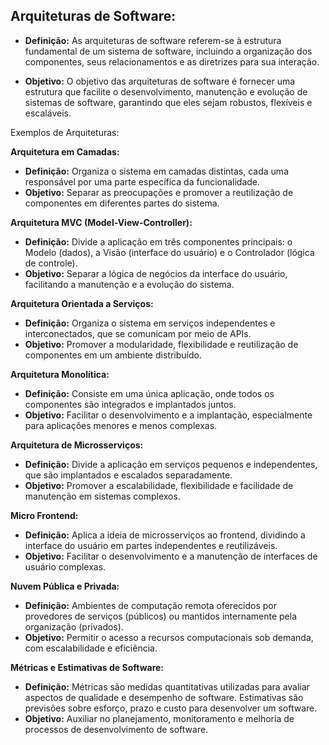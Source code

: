## **Arquiteturas de Software:**

- **Definição:** As arquiteturas de software referem-se à estrutura fundamental de um sistema de software, incluindo a organização dos componentes, seus relacionamentos e as diretrizes para sua interação.
    
- **Objetivo:** O objetivo das arquiteturas de software é fornecer uma estrutura que facilite o desenvolvimento, manutenção e evolução de sistemas de software, garantindo que eles sejam robustos, flexíveis e escaláveis.
    

Exemplos de Arquiteturas:

**Arquitetura em Camadas:**

- **Definição:** Organiza o sistema em camadas distintas, cada uma responsável por uma parte específica da funcionalidade.
- **Objetivo:** Separar as preocupações e promover a reutilização de componentes em diferentes partes do sistema.

**Arquitetura MVC (Model-View-Controller):**

- **Definição:** Divide a aplicação em três componentes principais: o Modelo (dados), a Visão (interface do usuário) e o Controlador (lógica de controle).
- **Objetivo:** Separar a lógica de negócios da interface do usuário, facilitando a manutenção e a evolução do sistema.

**Arquitetura Orientada a Serviços:**

- **Definição:** Organiza o sistema em serviços independentes e interconectados, que se comunicam por meio de APIs.
- **Objetivo:** Promover a modularidade, flexibilidade e reutilização de componentes em um ambiente distribuído.

**Arquitetura Monolítica:**

- **Definição:** Consiste em uma única aplicação, onde todos os componentes são integrados e implantados juntos.
- **Objetivo:** Facilitar o desenvolvimento e a implantação, especialmente para aplicações menores e menos complexas.

**Arquitetura de Microsserviços:**

- **Definição:** Divide a aplicação em serviços pequenos e independentes, que são implantados e escalados separadamente.
- **Objetivo:** Promover a escalabilidade, flexibilidade e facilidade de manutenção em sistemas complexos.

**Micro Frontend:**

- **Definição:** Aplica a ideia de microsserviços ao frontend, dividindo a interface do usuário em partes independentes e reutilizáveis.
- **Objetivo:** Facilitar o desenvolvimento e a manutenção de interfaces de usuário complexas.

**Nuvem Pública e Privada:**

- **Definição:** Ambientes de computação remota oferecidos por provedores de serviços (públicos) ou mantidos internamente pela organização (privados).
- **Objetivo:** Permitir o acesso a recursos computacionais sob demanda, com escalabilidade e eficiência.

**Métricas e Estimativas de Software:**

- **Definição:** Métricas são medidas quantitativas utilizadas para avaliar aspectos de qualidade e desempenho de software. Estimativas são previsões sobre esforço, prazo e custo para desenvolver um software.
- **Objetivo:** Auxiliar no planejamento, monitoramento e melhoria de processos de desenvolvimento de software.